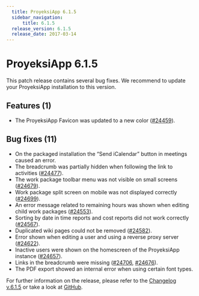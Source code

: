 ```yaml
---
  title: ProyeksiApp 6.1.5
  sidebar_navigation:
      title: 6.1.5
  release_version: 6.1.5
  release_date: 2017-03-14
---
```



# ProyeksiApp 6.1.5

This patch release contains several bug fixes. We recommend to update
your ProyeksiApp installation to this version.

## Features (1)

  - The ProyeksiApp Favicon was updated to a new color
    ([\#24459](https://community.openproject.com/projects/openproject/work_packages/24459/activity)).

## Bug fixes (11)

  - On the packaged installation the “Send iCalendar” button in meetings
    caused an error.
  - The breadcrumb was partially hidden when following the link to
    activities
    ([\#24477](https://community.openproject.com/projects/openproject/work_packages/24477/activity)).
  - The work package toolbar menu was not visible on small screens
    ([\#24679](https://community.openproject.com/projects/openproject/work_packages/24679/activity)).
  - <span class="explanatory-dictionary-highlight" data-definition="explanatory-dictionary-definition-7">Work
    package</span> split screen on mobile was not displayed correctly
    ([\#24699](https://community.openproject.com/projects/openproject/work_packages/24699/activity)).
  - An error message related to remaining hours was shown when editing
    child work packages
    ([\#24553](https://community.openproject.com/projects/openproject/work_packages/24553/activity)).
  - Sorting by date in time reports and cost reports did not work
    correctly
    ([\#24567](https://community.openproject.com/projects/openproject/work_packages/24567/activity)).
  - Duplicated wiki pages could not be removed
    ([\#24582](https://community.openproject.com/projects/openproject/work_packages/24582/activity)).
  - Error shown when editing a user and using a reverse proxy server
    ([\#24622](https://community.openproject.com/projects/openproject/work_packages/24622/activity)).
  - Inactive users were shown on the homescreen of the ProyeksiApp
    instance
    ([\#24657](https://community.openproject.com/projects/openproject/work_packages/24657/activity)).
  - Links in the breadcrumb were missing
    ([\#24706](https://community.openproject.com/projects/openproject/work_packages/24706/activity),
    [\#24676](https://community.openproject.com/projects/openproject/work_packages/24676/activity)).
  - The PDF export showed an internal error when using certain font
    types.

For further information on the release, please refer to the [Changelog
v.6.1.5](https://community.openproject.com/versions/828) or take a look
at [GitHub](https://github.com/opf/openproject/tree/v6.1.5).


